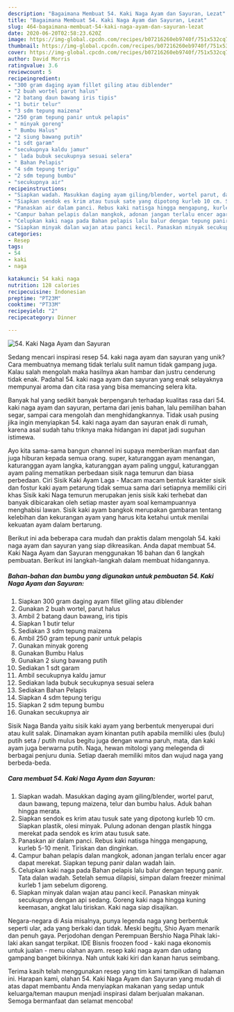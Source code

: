 ```yaml
---
description: "Bagaimana Membuat 54. Kaki Naga Ayam dan Sayuran, Lezat"
title: "Bagaimana Membuat 54. Kaki Naga Ayam dan Sayuran, Lezat"
slug: 464-bagaimana-membuat-54-kaki-naga-ayam-dan-sayuran-lezat
date: 2020-06-20T02:58:23.620Z
image: https://img-global.cpcdn.com/recipes/b07216260eb9740f/751x532cq70/54-kaki-naga-ayam-dan-sayuran-foto-resep-utama.jpg
thumbnail: https://img-global.cpcdn.com/recipes/b07216260eb9740f/751x532cq70/54-kaki-naga-ayam-dan-sayuran-foto-resep-utama.jpg
cover: https://img-global.cpcdn.com/recipes/b07216260eb9740f/751x532cq70/54-kaki-naga-ayam-dan-sayuran-foto-resep-utama.jpg
author: David Morris
ratingvalue: 3.6
reviewcount: 5
recipeingredient:
- "300 gram daging ayam fillet giling atau diblender"
- "2 buah wortel parut halus"
- "2 batang daun bawang iris tipis"
- "1 butir telur"
- "3 sdm tepung maizena"
- "250 gram tepung panir untuk pelapis"
- " minyak goreng"
- " Bumbu Halus"
- "2 siung bawang putih"
- "1 sdt garam"
- "secukupnya kaldu jamur"
- " lada bubuk secukupnya sesuai selera"
- " Bahan Pelapis"
- "4 sdm tepung terigu"
- "2 sdm tepung bumbu"
- "secukupnya air"
recipeinstructions:
- "Siapkan wadah. Masukkan daging ayam giling/blender, wortel parut, daun bawang, tepung maizena, telur dan bumbu halus. Aduk bahan hingga merata."
- "Siapkan sendok es krim atau tusuk sate yang dipotong kurleb 10 cm. Siapkan plastik, olesi minyak. Pulung adonan dengan plastik hingga merekat pada sendok es krim atau tusuk sate."
- "Panaskan air dalam panci. Rebus kaki natisga hingga mengapung, kurleb 5-10 menit. Tiriskan dan dinginkan."
- "Campur bahan pelapis dalan mangkok, adonan jangan terlalu encer agar dapat merekat. Siapkan tepung panir dalan wadah lain."
- "Celupkan kaki naga pada Bahan pelapis lalu balur dengan tepung panir. Tata dalan wadah. Setelah semua dilapisi, simpan dalam freezer minimal kurleb 1 jam sebelum digoreng."
- "Siapkan minyak dalan wajan atau panci kecil. Panaskan minyak secukupnya dengan api sedang. Goreng kaki naga hingga kuning keemasan, angkat lalu tiriskan. Kaki naga siap disajikan."
categories:
- Resep
tags:
- 54
- kaki
- naga

katakunci: 54 kaki naga 
nutrition: 128 calories
recipecuisine: Indonesian
preptime: "PT23M"
cooktime: "PT33M"
recipeyield: "2"
recipecategory: Dinner

---
```



![54. Kaki Naga Ayam dan Sayuran](https://img-global.cpcdn.com/recipes/b07216260eb9740f/751x532cq70/54-kaki-naga-ayam-dan-sayuran-foto-resep-utama.jpg)

Sedang mencari inspirasi resep 54. kaki naga ayam dan sayuran yang unik? Cara membuatnya memang tidak terlalu sulit namun tidak gampang juga. Kalau salah mengolah maka hasilnya akan hambar dan justru cenderung tidak enak. Padahal 54. kaki naga ayam dan sayuran yang enak selayaknya mempunyai aroma dan cita rasa yang bisa memancing selera kita.

Banyak hal yang sedikit banyak berpengaruh terhadap kualitas rasa dari 54. kaki naga ayam dan sayuran, pertama dari jenis bahan, lalu pemilihan bahan segar, sampai cara mengolah dan menghidangkannya. Tidak usah pusing jika ingin menyiapkan 54. kaki naga ayam dan sayuran enak di rumah, karena asal sudah tahu triknya maka hidangan ini dapat jadi suguhan istimewa.

Ayo kita sama-sama bangun channel ini supaya memberikan manfaat dan juga hiburan kepada semua orang. super, katuranggan ayam menangan, katuranggan ayam langka, katuranggan ayam paling unggul, katuranggan ayam paling mematikan perbedaan sisik naga temurun dan biasa perbedaan. Ciri Sisik Kaki Ayam Laga - Macam macam bentuk karakter sisik dan fostur kaki ayam petarung tidak semua sama dari setiapnya memiliki ciri khas Sisik kaki Naga temurun merupakan jenis sisik kaki terhebat dan banyak dibicarakan oleh setiap master ayam soal kemampuannya menghabisi lawan. Sisik kaki ayam bangkok merupakan gambaran tentang kelebihan dan kekurangan ayam yang harus kita ketahui untuk menilai kekuatan ayam dalam bertarung.


Berikut ini ada beberapa cara mudah dan praktis dalam mengolah 54. kaki naga ayam dan sayuran yang siap dikreasikan. Anda dapat membuat 54. Kaki Naga Ayam dan Sayuran menggunakan 16 bahan dan 6 langkah pembuatan. Berikut ini langkah-langkah dalam membuat hidangannya.

<!--inarticleads1-->

##### Bahan-bahan dan bumbu yang digunakan untuk pembuatan 54. Kaki Naga Ayam dan Sayuran:

1. Siapkan 300 gram daging ayam fillet giling atau diblender
1. Gunakan 2 buah wortel, parut halus
1. Ambil 2 batang daun bawang, iris tipis
1. Siapkan 1 butir telur
1. Sediakan 3 sdm tepung maizena
1. Ambil 250 gram tepung panir untuk pelapis
1. Gunakan  minyak goreng
1. Gunakan  Bumbu Halus
1. Gunakan 2 siung bawang putih
1. Sediakan 1 sdt garam
1. Ambil secukupnya kaldu jamur
1. Sediakan  lada bubuk secukupnya sesuai selera
1. Sediakan  Bahan Pelapis
1. Siapkan 4 sdm tepung terigu
1. Siapkan 2 sdm tepung bumbu
1. Gunakan secukupnya air


Sisik Naga Banda yaitu sisik kaki ayam yang berbentuk menyerupai duri atau kulit salak. Dinamakan ayam kinantan putih apabila memiliki ules (bulu) putih seta / putih mulus begitu juga dengan warna paruh, mata, dan kaki ayam juga berwarna putih. Naga, hewan mitologi yang melegenda di berbagai penjuru dunia. Setiap daerah memiliki mitos dan wujud naga yang berbeda-beda. 

<!--inarticleads2-->

##### Cara membuat 54. Kaki Naga Ayam dan Sayuran:

1. Siapkan wadah. Masukkan daging ayam giling/blender, wortel parut, daun bawang, tepung maizena, telur dan bumbu halus. Aduk bahan hingga merata.
1. Siapkan sendok es krim atau tusuk sate yang dipotong kurleb 10 cm. Siapkan plastik, olesi minyak. Pulung adonan dengan plastik hingga merekat pada sendok es krim atau tusuk sate.
1. Panaskan air dalam panci. Rebus kaki natisga hingga mengapung, kurleb 5-10 menit. Tiriskan dan dinginkan.
1. Campur bahan pelapis dalan mangkok, adonan jangan terlalu encer agar dapat merekat. Siapkan tepung panir dalan wadah lain.
1. Celupkan kaki naga pada Bahan pelapis lalu balur dengan tepung panir. Tata dalan wadah. Setelah semua dilapisi, simpan dalam freezer minimal kurleb 1 jam sebelum digoreng.
1. Siapkan minyak dalan wajan atau panci kecil. Panaskan minyak secukupnya dengan api sedang. Goreng kaki naga hingga kuning keemasan, angkat lalu tiriskan. Kaki naga siap disajikan.


Negara-negara di Asia misalnya, punya legenda naga yang berbentuk seperti ular, ada yang berkaki dan tidak. Meski begitu, Shio Ayam menarik dan penuh gaya. Perjodohan dengan Perempuan Bershio Naga Pihak laki-laki akan sangat terpikat. IDE Bisnis froozen food - kaki naga ekonomis untuk jualan - menu olahan ayam. resep kaki naga ayam dan udang gampang banget bikinnya. Nah untuk kaki kiri dan kanan harus seimbang. 

Terima kasih telah menggunakan resep yang tim kami tampilkan di halaman ini. Harapan kami, olahan 54. Kaki Naga Ayam dan Sayuran yang mudah di atas dapat membantu Anda menyiapkan makanan yang sedap untuk keluarga/teman maupun menjadi inspirasi dalam berjualan makanan. Semoga bermanfaat dan selamat mencoba!
